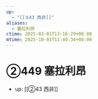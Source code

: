 ```yaml
---
up:
  - "[[②43 西非]]"
aliases:
  - 塞拉利昂
ctime: 2025-03-01T13:16:29+08:00
mtime: 2025-10-01T11:40:34+08:00
---
```


# ②449 塞拉利昂

- up: [[②43 西非]]

